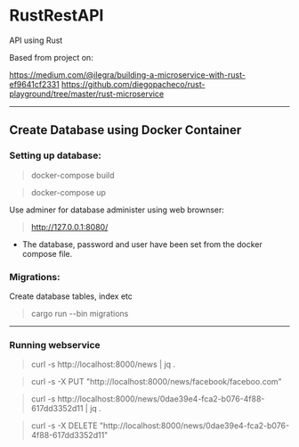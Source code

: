 <h1> RustRestAPI </h1>
API using Rust

Based from project on:

https://medium.com/@ilegra/building-a-microservice-with-rust-ef9641cf2331
https://github.com/diegopacheco/rust-playground/tree/master/rust-microservice

***
<h2> Create Database using Docker Container </h2>

<h3> Setting up database: </h3>

> docker-compose build

> docker-compose up

Use adminer for database administer using web brownser:

> http://127.0.0.1:8080/

* The database, password and user have been set from the docker compose file.

<h3> Migrations: </h3>
    Create database tables, index etc

> cargo run --bin migrations

***
<h3>  Running webservice </h3>

> curl -s http://localhost:8000/news | jq .

> curl -s -X PUT "http://localhost:8000/news/facebook/faceboo.com"

> curl -s http://localhost:8000/news/0dae39e4-fca2-b076-4f88-617dd3352d11 | jq .

> curl -s -X DELETE "http://localhost:8000/news/0dae39e4-fca2-b076-4f88-617dd3352d11"

